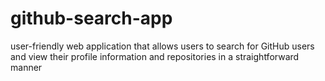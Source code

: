 # github-search-app
 user-friendly web application that allows users to search for GitHub users and view their profile information and repositories in a straightforward manner
